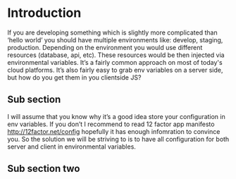 # Introduction
If you are developing something which is slightly more complicated than ‘hello world’ you should have multiple environments like: develop, staging, production. Depending on the environment you would use different resources (database, api, etc). These resources would be then injected via environmental variables. It’s a fairly common approach on most of today's cloud platforms. It’s also fairly easy to grab env variables on a server side, but how do you get them in you clientside JS?

## Sub section
I will assume that you know why it’s a good idea store your configuration in env variables. If you don’t I recommend to read 12 factor app manifesto http://12factor.net/config hopefully it has enough infomration to convince you.
So the solution we will be striving to is to have all configuration for both server and client in environmental variables.

## Sub section two
